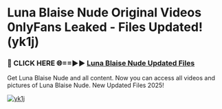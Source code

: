 # Luna Blaise Nude Original Videos 0nlyFans Leaked - Files Updated! (yk1j)

<h3>🔴 CLICK HERE 🌐==►► <a href="https://tinyurl.com/52m3yx9h" rel="nofollow">Luna Blaise Nude Updated Files</a></h3>

Get Luna Blaise Nude and all content. Now you can access all videos and pictures of Luna Blaise Nude. New Updated Files 2025!

[![yk1j](https://i.imgur.com/TnHtlc8.gif)](https://tinyurl.com/52m3yx9h)
